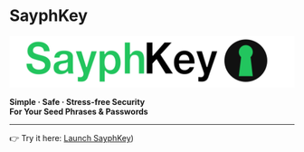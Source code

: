 # SayphKey  

![SayphKey Logo](./sayphkey-logo.svg)

**Simple · Safe · Stress-free Security  
For Your Seed Phrases & Passwords**

---

👉 Try it here: [Launch SayphKey]([https://drdanfab.github.io/sayphkey/]))



